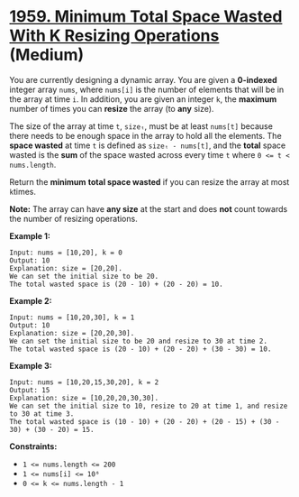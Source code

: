 # [1959. Minimum Total Space Wasted With K Resizing Operations][link] (Medium)

[link]: https://leetcode.com/problems/minimum-total-space-wasted-with-k-resizing-operations/

You are currently designing a dynamic array. You are given a **0-indexed** integer array `nums`,
where `nums[i]` is the number of elements that will be in the array at time `i`. In addition, you
are given an integer `k`, the **maximum** number of times you can **resize** the array (to **any**
size).

The size of the array at time `t`, `sizeₜ`, must be at least `nums[t]` because there needs to be
enough space in the array to hold all the elements. The **space wasted** at time `t` is defined as
`sizeₜ - nums[t]`, and the **total** space wasted is the **sum** of the space wasted across every
time `t` where `0 <= t < nums.length`.

Return the **minimum** **total space wasted** if you can resize the array at most `k`times.

**Note:** The array can have **any size** at the start and does **not** count towards the number of
resizing operations.

**Example 1:**

```
Input: nums = [10,20], k = 0
Output: 10
Explanation: size = [20,20].
We can set the initial size to be 20.
The total wasted space is (20 - 10) + (20 - 20) = 10.
```

**Example 2:**

```
Input: nums = [10,20,30], k = 1
Output: 10
Explanation: size = [20,20,30].
We can set the initial size to be 20 and resize to 30 at time 2.
The total wasted space is (20 - 10) + (20 - 20) + (30 - 30) = 10.
```

**Example 3:**

```
Input: nums = [10,20,15,30,20], k = 2
Output: 15
Explanation: size = [10,20,20,30,30].
We can set the initial size to 10, resize to 20 at time 1, and resize to 30 at time 3.
The total wasted space is (10 - 10) + (20 - 20) + (20 - 15) + (30 - 30) + (30 - 20) = 15.
```

**Constraints:**

- `1 <= nums.length <= 200`
- `1 <= nums[i] <= 10⁶`
- `0 <= k <= nums.length - 1`
